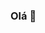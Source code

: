 ### Olá 👋

<!--
**Unidade/Unidade** is a ✨ _special_ ✨ repository because its `README.md` (this file) appears on your GitHub profile.

👨‍🎓  Oi, Eu sou o Dario, um amapaense estudante de Ciência da Computação na UNIFAP, apaixonado por tecnologia e autodidata. 

📚 Eu sou defensor da educação por projetos, de colocar a teoria em prática, melhor ainda quando ela soluciona um problema do seu dia a dia. 

🐱‍🏍 Tenho a proatividade de ir atrás de novos desafios, sempre buscar me aperfeiçoar em minhas habilidades e sempre busco aprender com as experiências das outras pessoas. Gosto de trabalhar em equipe e compartilhar pontos de vistas, mesmo que distintos, sobre qualquer assunto.

Não recuso um cafezinho e passar tempo conhecendo novas pessoas ☕. No tempo livre sou um corredor amador 🏃‍♂️.


📫 Como me contatar: 
- dario.rodri123@gmail.com
